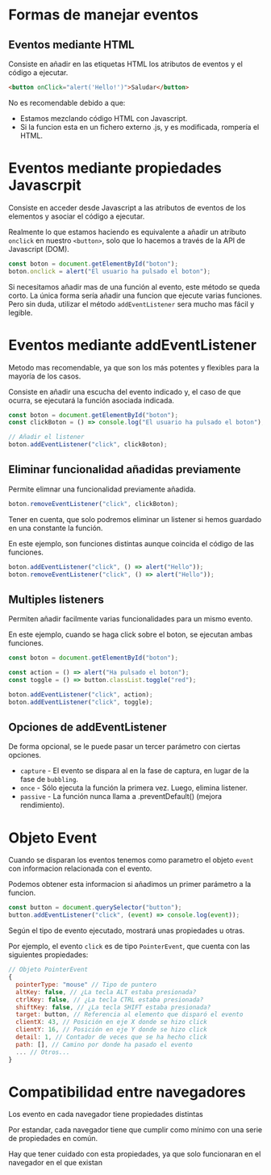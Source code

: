 # Formas de manejar eventos

## Eventos mediante HTML

Consiste en añadir en las etiquetas HTML los atributos de eventos y el código a ejecutar.

```html
<button onClick="alert('Hello!')">Saludar</button>
```

No es recomendable debido a que:

- Estamos mezclando código HTML con Javascript.
- Si la funcion esta en un fichero externo .js, y es modificada, rompería el HTML.

# Eventos mediante propiedades Javascrpit

Consiste en acceder desde Javascript a las atributos de eventos de los elementos y asociar el código a ejecutar.

Realmente lo que estamos haciendo es equivalente a añadir un atributo `onclick` en nuestro `<button>`, solo que lo hacemos a través de la API de Javascript (DOM).

```js
const boton = document.getElementById("boton");
boton.onclick = alert("El usuario ha pulsado el boton");
```

Si necesitamos añadir mas de una función al evento, este método se queda corto. La única forma sería añadir una funcion que ejecute varias funciones. Pero sin duda, utilizar el método `addEventListener` sera mucho mas fácil y legible.

# Eventos mediante addEventListener

Metodo mas recomendable, ya que son los más potentes y flexibles para la mayoría de los casos.

Consiste en añadir una escucha del evento indicado y, el caso de que ocurra, se ejecutará la función asociada indicada.

```js
const boton = document.getElementById("boton");
const clickBoton = () => console.log("El usuario ha pulsado el boton");

// Añadir el listener
boton.addEventListener("click", clickBoton);
```

## Eliminar funcionalidad añadidas previamente

Permite elimnar una funcionalidad previamente añadida.

```js
boton.removeEventListener("click", clickBoton);
```

Tener en cuenta, que solo podremos eliminar un listener si hemos guardado en una constante la función.

En este ejemplo, son funciones distintas aunque coincida el código de las funciones.

```js
boton.addEventListener("click", () => alert("Hello"));
boton.removeEventListener("click", () => alert("Hello"));
```

## Multiples listeners

Permiten añadir facilmente varias funcionalidades para un mismo evento.

En este ejemplo, cuando se haga click sobre el boton, se ejecutan ambas funciones.

```js
const boton = document.getElementById("boton");

const action = () => alert("Ha pulsado el boton");
const toggle = () => button.classList.toggle("red");

boton.addEventListener("click", action);
boton.addEventListener("click", toggle);
```

## Opciones de addEventListener

De forma opcional, se le puede pasar un tercer parámetro con ciertas opciones.

- `capture` - El evento se dispara al en la fase de captura, en lugar de la fase de `bubbling`.
- `once` - Sólo ejecuta la función la primera vez. Luego, elimina listener.
- `passive` - La función nunca llama a .preventDefault() (mejora rendimiento).

# Objeto Event

Cuando se disparan los eventos tenemos como parametro el objeto `event` con informacion relacionada con el evento.

Podemos obtener esta informacion si añadimos un primer parámetro a la funcion.

```js
const button = document.querySelector("button");
button.addEventListener("click", (event) => console.log(event));
```

Según el tipo de evento ejecutado, mostrará unas propiedades u otras.

Por ejemplo, el evento `click` es de tipo `PointerEvent`, que cuenta con las siguientes propiedades:

```js
// Objeto PointerEvent
{
  pointerType: "mouse" // Tipo de puntero
  altKey: false, // ¿La tecla ALT estaba presionada?
  ctrlKey: false, // ¿La tecla CTRL estaba presionada?
  shiftKey: false, // ¿La tecla SHIFT estaba presionada?
  target: button, // Referencia al elemento que disparó el evento
  clientX: 43, // Posición en eje X donde se hizo click
  clientY: 16, // Posición en eje Y donde se hizo click
  detail: 1, // Contador de veces que se ha hecho click
  path: [], // Camino por donde ha pasado el evento
  ... // Otros...
}
```

# Compatibilidad entre navegadores

Los evento en cada navegador tiene propiedades distintas

Por estandar, cada navegador tiene que cumplir como mínimo con una serie de propiedades en común.

Hay que tener cuidado con esta propiedades, ya que solo funcionaran en el navegador en el que existan
